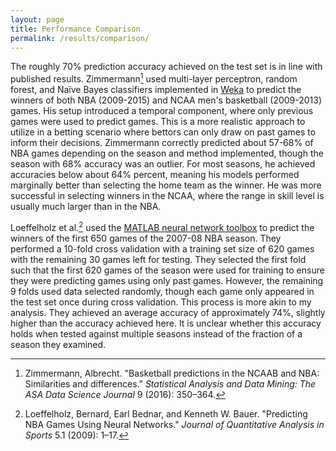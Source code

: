 ```yaml
---
layout: page
title: Performance Comparison
permalink: /results/comparison/
---
```


The roughly 70% prediction accuracy achieved on the test set is in line with published results. Zimmermann[^1] used multi-layer perceptron, random forest, and Na&iuml;ve Bayes classifiers implemented in [Weka](http://www.cs.waikato.ac.nz/ml/weka/) to predict the winners of both NBA (2009-2015) and NCAA men's basketball (2009-2013) games. His setup introduced a temporal component, where only previous games were used to predict games. This is a more realistic approach to utilize in a betting scenario where bettors can only draw on past games to inform their decisions. Zimmermann correctly predicted about 57-68% of NBA games depending on the season and method implemented, though the season with 68% accuracy was an outlier. For most seasons, he achieved accuracies below about 64% percent, meaning his models performed marginally better than selecting the home team as the winner. He was more successful in selecting winners in the NCAA, where the range in skill level is usually much larger than in the NBA.

Loeffelholz et al.[^2] used the [MATLAB neural network toolbox](https://www.mathworks.com/products/neural-network.html) to predict the winners of the first 650 games of the 2007-08 NBA season. They performed a 10-fold cross validation with a training set size of 620 games with the remaining 30 games left for testing. They selected the first fold such that the first 620 games of the season were used for training to ensure they were predicting games using only past games. However, the remaining 9 folds used data selected randomly, though each game only appeared in the test set once during cross validation. This process is more akin to my analysis. They achieved an average accuracy of approximately 74%, slightly higher than the accuracy achieved here. It is unclear whether this accuracy holds when tested against multiple seasons instead of the fraction of a season they examined.

[^1]: Zimmermann, Albrecht. "Basketball predictions in the NCAAB and NBA: Similarities and differences." *Statistical Analysis and Data Mining: The ASA Data Science Journal* 9 (2016): 350–364.

[^2]: Loeffelholz, Bernard, Earl Bednar, and Kenneth W. Bauer. "Predicting NBA Games Using Neural Networks." *Journal of Quantitative Analysis in Sports* 5.1 (2009): 1–17.
